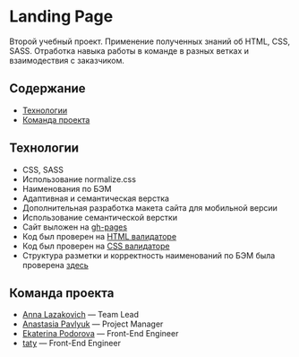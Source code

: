 # Landing Page

Второй учебный проект. Применение полученных знаний об HTML, CSS, SASS. Отработка навыка работы в команде в разных ветках и взаимодествия с заказчиком.

## Содержание

- [Технологии](#технологии)
- [Команда проекта](#команда-проекта)

## Технологии

- CSS, SASS
- Использование normalize.css
- Наименования по БЭМ
- Адаптивная и семантическая верстка
- Дополнительная разработка макета сайта для мобильной версии
- Использование семантической верстки
- Сайт выложен на [gh-pages](https://anna-lazakovich.github.io/project2/)
- Код был проверен на [HTML валидаторе](https://validator.w3.org/)
- Код был проверен на [CSS валидаторе](https://jigsaw.w3.org/css-validator/#validate_by_input)
- Структура разметки и корректность наименований по БЭМ была проверена [здесь](https://yoksel.github.io/html-tree/)

## Команда проекта

- [Anna Lazakovich](https://github.com/Anna-Lazakovich) — Team Lead
- [Anastasia Pavlyuk](https://github.com/anapav45514) — Project Manager
- [Ekaterina Podorova](https://github.com/Gnarkill33) — Front-End Engineer
- [taty]() — Front-End Engineer
